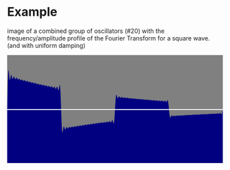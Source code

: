 # Example

image of a combined group of oscillators (#20) with the frequency/amplitude profile of the Fourier Transform for a square wave. (and with uniform damping)

[![Damped Square Wave](./discrete/images/Steppers(25600).png)](steppers_test.go "Code")
